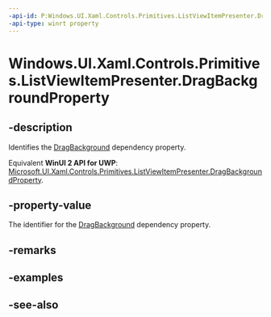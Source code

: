 ```yaml
---
-api-id: P:Windows.UI.Xaml.Controls.Primitives.ListViewItemPresenter.DragBackgroundProperty
-api-type: winrt property
---
```


<!-- Property syntax
public Windows.UI.Xaml.DependencyProperty DragBackgroundProperty { get; }
-->

# Windows.UI.Xaml.Controls.Primitives.ListViewItemPresenter.DragBackgroundProperty

## -description
Identifies the [DragBackground](listviewitempresenter_dragbackground.md) dependency property.

Equivalent **WinUI 2 API for UWP**: [Microsoft.UI.Xaml.Controls.Primitives.ListViewItemPresenter.DragBackgroundProperty](/windows/winui/api/microsoft.ui.xaml.controls.primitives.listviewitempresenter.dragbackgroundproperty).

## -property-value
The identifier for the [DragBackground](listviewitempresenter_dragbackground.md) dependency property.

## -remarks

## -examples

## -see-also
